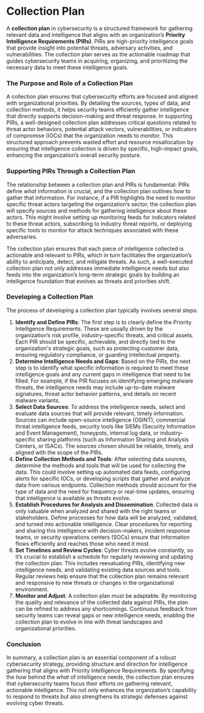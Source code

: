 # Collection Plan

A **collection plan** in cybersecurity is a structured framework for gathering relevant data and intelligence that aligns with an organization’s **Priority Intelligence Requirements (PIRs)**. PIRs are high-priority intelligence goals that provide insight into potential threats, adversary activities, and vulnerabilities. The collection plan serves as the actionable roadmap that guides cybersecurity teams in acquiring, organizing, and prioritizing the necessary data to meet these intelligence goals.

### The Purpose and Role of a Collection Plan

A collection plan ensures that cybersecurity efforts are focused and aligned with organizational priorities. By detailing the sources, types of data, and collection methods, it helps security teams efficiently gather intelligence that directly supports decision-making and threat response. In supporting PIRs, a well-designed collection plan addresses critical questions related to threat actor behaviors, potential attack vectors, vulnerabilities, or indicators of compromise (IOCs) that the organization needs to monitor. This structured approach prevents wasted effort and resource misallocation by ensuring that intelligence collection is driven by specific, high-impact goals, enhancing the organization’s overall security posture.

### Supporting PIRs Through a Collection Plan

The relationship between a collection plan and PIRs is fundamental: PIRs define *what* information is crucial, and the collection plan outlines *how* to gather that information. For instance, if a PIR highlights the need to monitor specific threat actors targeting the organization’s sector, the collection plan will specify sources and methods for gathering intelligence about these actors. This might involve setting up monitoring feeds for indicators related to these threat actors, subscribing to industry threat reports, or deploying specific tools to monitor for attack techniques associated with these adversaries.

The collection plan ensures that each piece of intelligence collected is actionable and relevant to PIRs, which in turn facilitates the organization’s ability to anticipate, detect, and mitigate threats. As such, a well-executed collection plan not only addresses immediate intelligence needs but also feeds into the organization’s long-term strategic goals by building an intelligence foundation that evolves as threats and priorities shift.

### Developing a Collection Plan

The process of developing a collection plan typically involves several steps:

1. **Identify and Define PIRs**: The first step is to clearly define the Priority Intelligence Requirements. These are usually driven by the organization’s risk profile, industry-specific threats, and critical assets. Each PIR should be specific, achievable, and directly tied to the organization's strategic goals, such as protecting customer data, ensuring regulatory compliance, or guarding intellectual property.
2. **Determine Intelligence Needs and Gaps**: Based on the PIRs, the next step is to identify what specific information is required to meet these intelligence goals and any current gaps in intelligence that need to be filled. For example, if the PIR focuses on identifying emerging malware threats, the intelligence needs may include up-to-date malware signatures, threat actor behavior patterns, and details on recent malware variants.
3. **Select Data Sources**: To address the intelligence needs, select and evaluate data sources that will provide relevant, timely information. Sources can include open-source intelligence (OSINT), commercial threat intelligence feeds, security tools like SIEMs (Security Information and Event Management), honeypots, internal log data, or industry-specific sharing platforms (such as Information Sharing and Analysis Centers, or ISACs). The sources chosen should be reliable, timely, and aligned with the scope of the PIRs.
4. **Define Collection Methods and Tools**: After selecting data sources, determine the methods and tools that will be used for collecting the data. This could involve setting up automated data feeds, configuring alerts for specific IOCs, or developing scripts that gather and analyze data from various endpoints. Collection methods should account for the type of data and the need for frequency or real-time updates, ensuring that intelligence is available as threats evolve.
5. **Establish Procedures for Analysis and Dissemination**: Collected data is only valuable when analyzed and shared with the right teams or stakeholders. Define processes for how data will be analyzed, validated, and turned into actionable intelligence. Clear procedures for reporting and sharing this intelligence with decision-makers, incident response teams, or security operations centers (SOCs) ensure that information flows efficiently and reaches those who need it most.
6. **Set Timelines and Review Cycles**: Cyber threats evolve constantly, so it’s crucial to establish a schedule for regularly reviewing and updating the collection plan. This includes reevaluating PIRs, identifying new intelligence needs, and validating existing data sources and tools. Regular reviews help ensure that the collection plan remains relevant and responsive to new threats or changes in the organizational environment.
7. **Monitor and Adjust**: A collection plan must be adaptable. By monitoring the quality and relevance of the collected data against PIRs, the plan can be refined to address any shortcomings. Continuous feedback from security teams can reveal gaps or new intelligence needs, enabling the collection plan to evolve in line with threat landscapes and organizational priorities.

### Conclusion

In summary, a collection plan is an essential component of a robust cybersecurity strategy, providing structure and direction for intelligence gathering that aligns with Priority Intelligence Requirements. By specifying the *how* behind the *what* of intelligence needs, the collection plan ensures that cybersecurity teams focus their efforts on gathering relevant, actionable intelligence. This not only enhances the organization’s capability to respond to threats but also strengthens its strategic defenses against evolving cyber threats.
